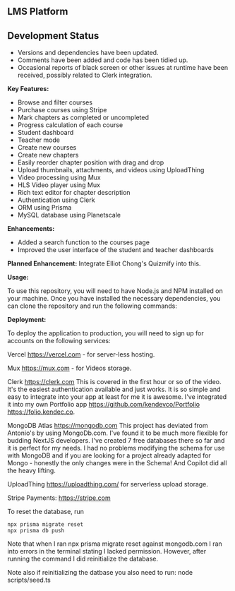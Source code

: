## LMS Platform

## Development Status

- Versions and dependencies have been updated.
- Comments have been added and code has been tidied up.
- Occasional reports of black screen or other issues at runtime have been received, possibly related to Clerk integration.

**Key Features:**

- Browse and filter courses
- Purchase courses using Stripe
- Mark chapters as completed or uncompleted
- Progress calculation of each course
- Student dashboard
- Teacher mode
- Create new courses
- Create new chapters
- Easily reorder chapter position with drag and drop
- Upload thumbnails, attachments, and videos using UploadThing
- Video processing using Mux
- HLS Video player using Mux
- Rich text editor for chapter description
- Authentication using Clerk
- ORM using Prisma
- MySQL database using Planetscale

**Enhancements:**

- Added a search function to the courses page
- Improved the user interface of the student and teacher dashboards

**Planned Enhancement:**
Integrate Elliot Chong's Quizmify into this.

**Usage:**

To use this repository, you will need to have Node.js and NPM installed on your machine. Once you have installed the necessary dependencies, you can clone the repository and run the following commands:

**Deployment:**

To deploy the application to production, you will need to sign up for accounts on the following services:

Vercel https://vercel.com - for server-less hosting.

Mux https://mux.com - for Videos storage.

Clerk https://clerk.com This is covered in the first hour or so of the video. It's the easiest
authentication available and just works. It is so simple and easy to integrate into your app at least for
me it is awesome. I've integrated it into my own Portfolio app https://github.com/kendevco/Portfolio https://folio.kendec.co.

MongoDB Atlas https://mongodb.com This project has deviated from Antonio's by using MongoDb.com. I've
found it to be much more flexible for budding NextJS developers. I've created 7 free databases there
so far and it is perfect for my needs. I had no problems modifying the schema for use with MongoDB and
if you are looking for a project already adapted for Mongo - honestly the only changes were in the
Schema! And Copilot did all the heavy lifting.

UploadThing https://uploadthing.com/ for serverless upload storage.

Stripe Payments: https://stripe.com


To reset the database, run

    npx prisma migrate reset
    npx prisma db push

Note that when I ran npx prisma migrate reset against mongodb.com I ran
into errors in the terminal stating I lacked permission. However, after
running the command I did reinitialize the database.

Note also if reinitializing the datbase you also need to run:
node scripts/seed.ts
